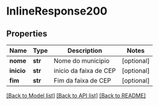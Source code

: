 # InlineResponse200

## Properties
Name | Type | Description | Notes
------------ | ------------- | ------------- | -------------
**nome** | **str** | Nome do municipio | [optional] 
**inicio** | **str** | inicio da faixa de CEP | [optional] 
**fim** | **str** | Fim da faixa de CEP | [optional] 

[[Back to Model list]](../README.md#documentation-for-models) [[Back to API list]](../README.md#documentation-for-api-endpoints) [[Back to README]](../README.md)


